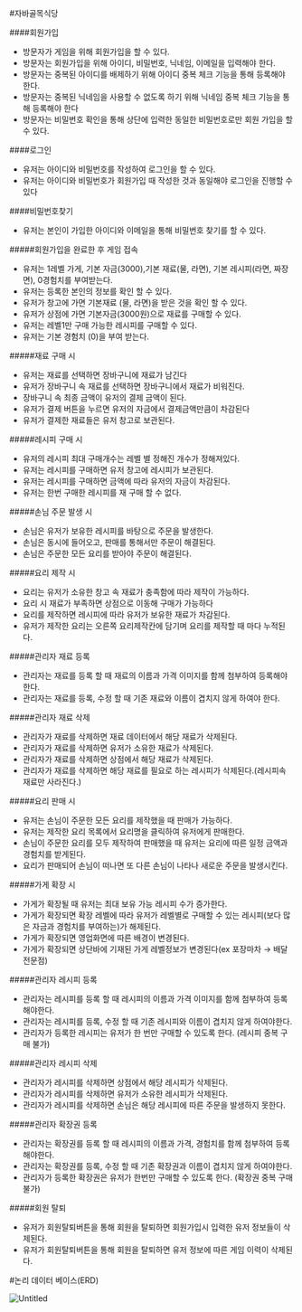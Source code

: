 #자바골목식당

####회원가입
- 방문자가 게임을 위해 회원가입을 할 수 있다.
- 방문자는 회원가입을 위해 아이디, 비밀번호, 닉네임, 이메일을 입력해야 한다.
- 방문자는 중복된 아이디를 배제하기 위해 아이디 중복 체크 기능을 통해 등록해야 한다.
- 방문자는 중복된 닉네임을 사용할 수 없도록 하기 위해 닉네임 중복 체크 기능을 통해 등록해야 한다
- 방문자는 비밀번호 확인을 통해 상단에 입력한 동일한 비밀번호로만 회원 가입을 할 수 있다.


####로그인
- 유저는 아이디와 비밀번호를 작성하여 로그인을 할 수 있다.
- 유저는 아이디와 비밀번호가 회원가입 때 작성한 것과 동일해야 로그인을 진행할 수 있다


####비밀번호찾기
- 유저는 본인이 가입한 아이디와 이메일을 통해 비밀번호 찾기를 할 수 있다.


#####회원가입을 완료한 후 게임 접속
- 유저는 1레벨 가게, 기본 자금(3000),기본 재료(물, 라면), 기본 레시피(라면, 짜장면), 0경험치를 부여받는다.
- 유저는 등록한 본인의 정보를 확인 할 수 있다.
- 유저가 창고에 가면 기본재료 (물, 라면)을 받은 것을 확인 할 수 있다.
- 유저가 상점에 가면 기본자금(3000원)으로 재료를 구매할 수 있다.
- 유저는 레벨1만 구매 가능한 레시피를 구매할 수 있다.
- 유저는 기본 경험치 (0)을 부여 받는다.

#####재료 구매 시
- 유저는 재료를 선택하면 장바구니에 재료가 남긴다
- 유저가 장바구니 속 재료를 선택하면 장바구니에서 재료가 비워진다.
- 장바구니 속 최종 금액이 유저의 결제 금액이 된다.
- 유저가 결제 버튼을 누르면 유저의 자금에서 결제금액만큼이 차감된다
- 유저가 결제한 재료들은 유저 창고로 보관된다.

#####레시피 구매 시
- 유저의 레시피 최대 구매개수는 레벨 별 정해진 개수가 정해져있다.
- 유저는 레시피를 구매하면 유저 창고에 레시피가 보관된다.
- 유저는 레시피를 구매하면 금액에 따라 유저의 자금이 차감된다.
- 유저는 한번 구매한 레시피를 재 구매 할 수 없다.

#####손님 주문 발생 시
- 손님은 유저가 보유한 레시피를 바탕으로 주문을 발생한다.
- 손님은 동시에 들어오고, 판매를 통해서만 주문이 해결된다.
- 손님은 주문한 모든 요리를 받아야 주문이 해결된다.

#####요리 제작 시
- 요리는 유저가 소유한 창고 속 재료가 충족함에 따라 제작이 가능하다.
- 요리 시 재료가 부족하면 상점으로 이동해 구매가 가능하다
- 요리를 제작하면 레시피에 따라 유저가 보유한 재료가 차감된다.
- 유저가 제작한 요리는 오른쪽 요리제작칸에 담기며 요리를 제작할 때 마다 누적된다.

#####관리자 재료 등록
- 관리자는 재료를 등록 할 때 재료의 이름과 가격 이미지를 함께 첨부하여 등록해야한다.
- 관리자는 재료를 등록, 수정 할 때 기존 재료와 이름이 겹치지 않게 하여야 한다.

#####관리자 재료 삭제
- 관리자가 재료를 삭제하면 재료 데이터에서 해당 재료가 삭제된다.
- 관리자가 재료를 삭제하면 유저가 소유한 재료가 삭제된다.
- 관리자가 재료를 삭제하면 상점에서 해당 재료가 삭제된다.
- 관리자가 재료를 삭제하면 해당 재료를 필요로 하는 레시피가 삭제된다.(레시피속 재료만 사라진다.)

#####요리 판매 시
- 유저는 손님이 주문한 모든 요리를 제작했을 때 판매가 가능하다.
- 유저는 제작한 요리 목록에서 요리명을 클릭하여 유저에게 판매한다.
- 손님이 주문한 요리를 모두 제작하여 판매했을 때 유저는 요리에 따른 일정 금액과 경험치를 받게된다.
- 요리가 판매되어 손님이 떠나면 또 다른 손님이 나타나 새로운 주문을 발생시킨다.

#####가게 확장 시
- 가게가 확장될 때 유저는 최대 보유 가능 레시피 수가 증가한다.
- 가게가 확장되면 확장 레벨에 따라 유저가 레벨별로 구매할 수 있는 레시피(보다 많은 자금과 경험치를 부여하는)가 해제된다.
- 가게가 확장되면 영업화면에 따른 배경이 변경된다.
- 가게가 확장되면 상단바에 기재된 가게 레벨정보가 변경된다(ex 포장마차 → 배달전문점)

#####관리자 레시피 등록
- 관리자는 레시피를 등록 할 때 레시피의 이름과 가격 이미지를 함께 첨부하여 등록해야한다.
- 관리자는 레시피를 등록, 수정 할 때 기존 레시피와 이름이 겹치지 않게 하여야한다.
- 관리자가 등록한 레시피는 유저가 한 번만 구매할 수 있도록 한다. (레시피 중복 구매 불가)

#####관리자 레시피 삭제
- 관리자가 레시피를 삭제하면 상점에서 해당 레시피가 삭제된다.
- 관리자가 레시피를 삭제하면 유저가 소유한 레시피가 삭제된다.
- 관리자가 레시피를 삭제하면 손님은 해당 레시피에 따른 주문을 발생하지 못한다.

#####관리자 확장권 등록
- 관리자는 확장권를 등록 할 때 레시피의 이름과 가격, 경험치를 함께 첨부하여 등록해야한다.
- 관리자는 확장권를 등록, 수정 할 때 기존 확장권과 이름이 겹치지 않게 하여야한다.
- 관리자가 등록한 확장권은 유저가 한번만 구매할 수 있도록 한다. (확장권 중복 구매 불가)

#####회원 탈퇴
- 유저가 회원탈퇴버튼을 통해 회원을 탈퇴하면 회원가입시 입력한 유저 정보들이 삭제된다.
- 유저가 회원탈퇴버튼을 통해 회원을 탈퇴하면 유저 정보에 따른 게임 이력이 삭제된다.



#논리 데이터 베이스(ERD)


![Untitled](https://user-images.githubusercontent.com/122511847/222627039-c32ed474-ae9a-46f7-b012-a00c118dfec0.png)
























